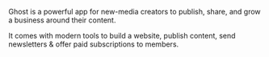 Ghost is a powerful app for new-media creators to publish, share, and grow a business around their content.

It comes with modern tools to build a website, publish content, send newsletters & offer paid subscriptions to members.
